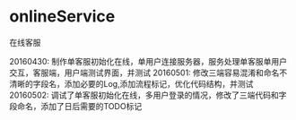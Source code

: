 # onlineService
在线客服

20160430:
    制作单客服初始化在线，单用户连接服务器，服务处理单客服单用户交互，客服端，用户端测试界面，并测试
20160501:
    修改三端容易混淆和命名不清晰的字段名，添加必要的Log,添加流程标记，优化代码结构，并测试
20160502:
    调试了单客服初始化在线，多用户登录的情况，修改了三端代码和字段命名，添加了日后需要的TODO标记